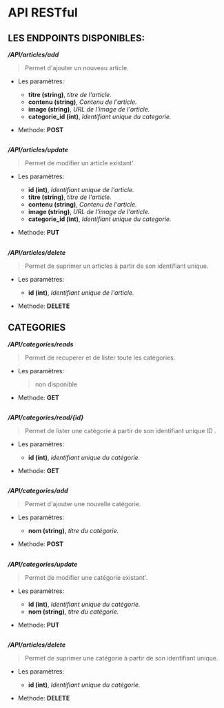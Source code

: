 # API RESTful
## LES ENDPOINTS DISPONIBLES:

***/API/articles/add***
>Permet d'ajouter un nouveau article.
- Les paramètres:
  - **titre (string)**, *titre de l'article.*
  - **contenu (string)**, *Contenu de l'article.*
  - **image (string)**, *URL de l'image de l'article.*
  - **categorie_id (int)**, *Identifiant unique du categorie.*

- Methode: **POST**

##
***/API/articles/update***
>Permet de modifier un article existant'.
- Les paramètres:
  - **id (int)**, *Identifiant unique de l'article.*
  - **titre (string)**, *titre de l'article.*
  - **contenu (string)**, *Contenu de l'article.*
  - **image (string)**, *URL de l'image de l'article.*
  - **categorie_id (int)**, *Identifiant unique du categorie.*

- Methode: **PUT**

##
***/API/articles/delete***
>Permet de suprimer un articles à partir de son identifiant unique.
- Les paramètres:
  - **id (int)**, *Identifiant unique de l'article.*

- Methode: **DELETE**
  
##
## CATEGORIES
***/API/categories/reads***
>Permet de recuperer et de lister toute les catégories.
- Les paramètres:
  >non disponible
- Methode: **GET**

##
***/API/categories/read/{id}***
>Permet de lister une catégorie à partir de son identifiant unique ID .
- Les paramètres:
  - **id (int)**, *identifiant unique du catégorie.*
    
- Methode: **GET**

  ##
***/API/categories/add***
>Permet d'ajouter une nouvelle catégorie.
- Les paramètres:
  - **nom (string)**, *titre du catégorie.*

- Methode: **POST**

##
***/API/categories/update***
>Permet de modifier une catégorie existant'.
- Les paramètres:
  - **id (int)**, *Identifiant unique du catégorie.*
  - **nom (string)**, *titre du catégorie.*

- Methode: **PUT**

##
***/API/articles/delete***
>Permet de suprimer une catégorie à partir de son identifiant unique.
- Les paramètres:
  - **id (int)**, *Identifiant unique du catégorie.*

- Methode: **DELETE**


